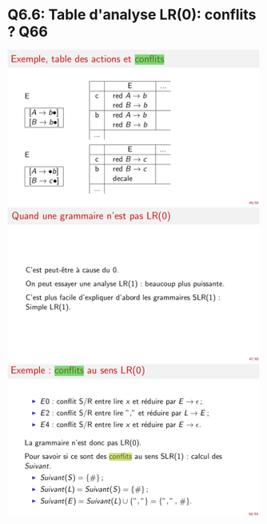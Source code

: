 Q6.6: Table d'analyse LR(0): conflits ? Q66
===========================================

![table_d_analyse_LR0_conflits_01](../images/table_d_analyse_LR0_conflits_01.png)
![table_d_analyse_LR0_conflits_02](../images/table_d_analyse_LR0_conflits_02.png)
![table_d_analyse_LR0_conflits_03](../images/table_d_analyse_LR0_conflits_03.png)
